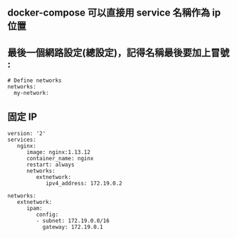 

## docker-compose 可以直接用 service 名稱作為 ip 位置


## 最後一個網路設定(總設定)，記得名稱最後要加上冒號  :

```
# Define networks
networks:
  my-network:  
```  


## 固定 IP
```
version: '2'
services:
   nginx:
      image: nginx:1.13.12
      container_name: nginx
      restart: always
      networks:
         extnetwork:
            ipv4_address: 172.19.0.2
 
networks:
   extnetwork:
      ipam:
         config:
         - subnet: 172.19.0.0/16
           gateway: 172.19.0.1
```
